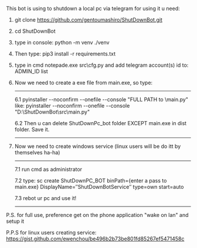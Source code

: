 
This bot is using to shutdown a local pc via telegram for using it u need:

1) git clone https://github.com/gentoumashiro/ShutDownBot.git
2) cd ShutDownBot
3) type in console: python -m venv ./venv
4) Then type: pip3 install -r requirements.txt
5) type in cmd notepade.exe src\cfg.py and add telegram account(s) id to: ADMIN_ID list
6) Now we need to create a exe file from main.exe, so type:
	____________________________
	6.1 pyinstaller --noconfirm --onefile --console "FULL PATH to \main.py"
	like: pyinstaller --noconfirm --onefile --console "D:\ShutDownBot\src\main.py"

	6.2 Then u can delete ShutDownPc_bot folder EXCEPT main.exe in dist folder. Save it.
	____________________________

7) Now we need to create windows service (linux users will be do itt by themselves ha-ha)
	____________________________
	7.1 run cmd as administrator
	
	7.2 type: sc create ShutDownPC_BOT binPath={enter a pass to main.exe} DisplayName=″ShutDownBotService″ type=own start=auto
	
	7.3 rebot ur pc and use it!
	____________________________

P.S. for full use, preference get on the phone application "wake on lan" and setup it

P.P.S for linux users creating service: https://gist.github.com/ewenchou/be496b2b73be801fd85267ef5471458c
